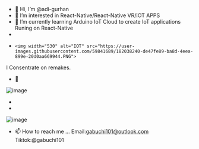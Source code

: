 - 👋 Hi, I’m @adi-gurhan
- 👀 I’m interested in React-Native/React-Native VR/IOT APPS 
- 🌱 I’m currently learning Arduino IoT Cloud to create IoT applications Runing on React-Native 
-   
-     <img width="530" alt="IOT" src="https://user-images.githubusercontent.com/59841689/182038240-de47fe89-ba8d-4eea-899e-20d0aa669944.PNG">
I Consentrate on remakes. 
- 💞️ 

![image](https://user-images.githubusercontent.com/59841689/182038657-9ae264d8-cd78-488c-a57d-bd2410ebc31b.png)

-        
-
<!---
adi-gurhan/adi-gurhan is a ✨ special ✨ repository because its `README.md` (this file) appears on your GitHub profile.
You can click the Preview link to take a look at your changes.
--->
![image](https://user-images.githubusercontent.com/59841689/182038264-fbf4caa7-60f3-4386-858d-4e3c89fd1425.png)










- 📫 How to reach me ...
    Email:gabuchi101@outlook.com
    Tiktok:@gabuchi101
